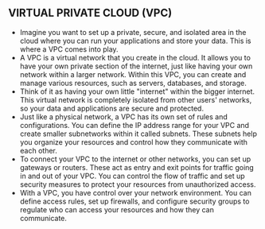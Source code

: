 ## VIRTUAL PRIVATE CLOUD (VPC)
- Imagine you want to set up a private, secure, and isolated area in the cloud where you can run your applications and store your data. This is where a VPC comes into play.
- A VPC is a virtual network that you create in the cloud. It allows you to have your own private section of the internet, just like having your own network within a larger network. Within this VPC, you can create and manage various resources, such as servers, databases, and storage.
- Think of it as having your own little "internet" within the bigger internet. This virtual network is completely isolated from other users' networks, so your data and applications are secure and protected.
- Just like a physical network, a VPC has its own set of rules and configurations. You can define the IP address range for your VPC and create smaller subnetworks within it called subnets. These subnets help you organize your resources and control how they communicate with each other.
- To connect your VPC to the internet or other networks, you can set up gateways or routers. These act as entry and exit points for traffic going in and out of your VPC. You can control the flow of traffic and set up security measures to protect your resources from unauthorized access.
- With a VPC, you have control over your network environment. You can define access rules, set up firewalls, and configure security groups to regulate who can access your resources and how they can communicate.
